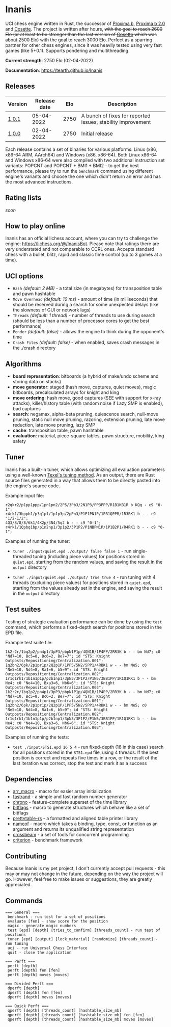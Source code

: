 # Inanis
UCI chess engine written in Rust, the successor of [Proxima b](https://github.com/Tearth/Proxima-b), [Proxima b 2.0](https://github.com/Tearth/Proxima-b-2.0) and [Cosette](https://github.com/Tearth/Cosette). The project is written after hours, ~~with the goal to reach 2600 Elo (or at least to be stronger than the last version of [Cosette](https://github.com/Tearth/Cosette) which was about 2500 Elo)~~ with the goal to reach 3000 Elo. Perfect as a sparring partner for other chess engines, since it was heavily tested using very fast games (like 5+0.1). Supports pondering and multithreading.

**Current strength**: 2750 Elo (02-04-2022)

**Documentation**: https://tearth.github.io/Inanis

## Releases
| Version                                                       | Release date | Elo  | Description  |
|---------------------------------------------------------------|--------------|------|--------------|
| [1.0.1](https://github.com/Tearth/Inanis/releases/tag/v1.0.1) | 05-04-2022   | 2750 | A bunch of fixes for reported issues, stability improvement |
| [1.0.0](https://github.com/Tearth/Inanis/releases/tag/v1.0.0) | 02-04-2022   | 2750 | Initial release |

Each release contains a set of binaries for various platforms: Linux (x86, x86-64 ARM, AArch64) and Windows (x86, x86-64). Both Linux x86-64 and Windows x86-64 were also compiled with two additional instruction set variants: POPCNT and POPCNT + BMI1 + BMI2 - to get the best performance, please try to run the `benchmark` command using different engine's variants and choose the one which didn't return an error and has the most advanced instructions.

## Rating lists
*soon*

## How to play online
Inanis has an official lichess account, where you can try to challenge the engine: https://lichess.org/@/InanisBot. Please note that ratings there are very understated and not comparable to CCRL ones. Accepts standard chess with a bullet, blitz, rapid and classic time control (up to 3 games at a time).

## UCI options
 - `Hash` *(default: 2 MB)* - a total size (in megabytes) for transposition table and pawn hashtable
 - `Move Overhead` *(default: 10 ms)* - amount of time (in milliseconds) that should be reserved during a search for some unexpected delays (like the slowness of GUI or network lags)
 - `Threads` *(default: 1 thread)* - number of threads to use during search (should be less than a number of processor cores to get the best performance)
 - `Ponder` *(default: false)* - allows the engine to think during the opponent's time
 - `Crash Files` *(default: false)* - when enabled, saves crash messages in the ./crash directory

## Algorithms
 - **board representation**: bitboards (a hybrid of make/undo scheme and storing data on stacks)
 - **move generator**: staged (hash move, captures, quiet moves), magic bitboards, precalculated arrays for knight and king
 - **move ordering**: hash move, good captures (SEE with support for x-ray attacks), killer/history table (with random noise if Lazy SMP is enabled), bad captures
 - **search**: negamax, alpha-beta pruning, quiescence search, null-move pruning, static null move pruning, razoring, extension pruning, late move reduction, late move pruning, lazy SMP
 - **cache**: transposition table, pawn hashtable
 - **evaluation**: material, piece-square tables, pawn structure, mobility, king safety

## Tuner
Inanis has a built-in tuner, which allows optimizing all evaluation parameters using a well-known [Texel's tuning method](https://www.chessprogramming.org/Texel%27s_Tuning_Method). As an output, there are Rust source files generated in a way that allows them to be directly pasted into the engine's source code. 

Example input file:
```
r2qkr2/p1pp1ppp/1pn1pn2/2P5/3Pb3/2N1P3/PP3PPP/R1B1KB1R b KQq - c9 "0-1";
r4rk1/3bppb1/p3q1p1/1p1p3p/2pPn3/P1P1PN1P/1PB1QPPB/1R3RK1 b - - c9 "1/2-1/2";
4Q3/8/8/8/6k1/4K2p/3N4/5q2 b - - c9 "0-1";
r4rk1/1Qpbq1bp/p1n2np1/3p1p2/3P1P2/P1NBPN1P/1P1B2P1/R4RK1 b - - c9 "0-1";
```

Examples of running the tuner:

 - `tuner ./input/quiet.epd ./output/ false false 1` - run single-threaded tuning (including piece values) for positions stored in `quiet.epd`, starting from the random values, and saving the result in the `output` directory

 - `tuner ./input/quiet.epd ./output/ true true 4` - run tuning with 4 threads (excluding piece values) for positions stored in `quiet.epd`, starting from the values already set in the engine, and saving the result in the `output` directory

## Test suites 
Testing of strategic evaluation performance can be done by using the `test` command, which performs a fixed-depth search for positions stored in the EPD file.

Example test suite file:
```
1k2r2r/1bq2p2/pn4p1/3pP3/pbpN1P1p/4QN1B/1P4PP/2RR3K b - - bm Nd7; c0 "Nd7=10, Bc5=8, Bc6=2, Be7=7"; id "STS: Knight Outposts/Repositioning/Centralization.001";
1q2bn2/6pk/2p1pr1p/2Q2p1P/1PP5/5N2/5PP1/4RBK1 w - - bm Ne5; c0 "Ne5=10, Nd4=8, Ra1=6, b5=9"; id "STS: Knight Outposts/Repositioning/Centralization.002";
1r1q1rk1/1b1n1p1p/p2b1np1/3pN3/3P1P2/P1N5/3BB1PP/1R1Q1RK1 b - - bm Ne4; c0 "Ne4=10, Bxa3=6, Nb6=6"; id "STS: Knight Outposts/Repositioning/Centralization.003";
1k2r2r/1bq2p2/pn4p1/3pP3/pbpN1P1p/4QN1B/1P4PP/2RR3K b - - bm Nd7; c0 "Nd7=10, Bc5=8, Bc6=2, Be7=7"; id "STS: Knight Outposts/Repositioning/Centralization.001";
1q2bn2/6pk/2p1pr1p/2Q2p1P/1PP5/5N2/5PP1/4RBK1 w - - bm Ne5; c0 "Ne5=10, Nd4=8, Ra1=6, b5=9"; id "STS: Knight Outposts/Repositioning/Centralization.002";
1r1q1rk1/1b1n1p1p/p2b1np1/3pN3/3P1P2/P1N5/3BB1PP/1R1Q1RK1 b - - bm Ne4; c0 "Ne4=10, Bxa3=6, Nb6=6"; id "STS: Knight Outposts/Repositioning/Centralization.003";
```

Examples of running the tests:

 - `test ./input/STS1.epd 16 5 4` - run fixed-depth (16 in this case) search for all positions stored in the `STS1.epd` file, using 4 threads. If the best position is correct and repeats five times in a row, or the result of the last iteration was correct, stop the test and mark it as a success

## Dependencies
 - [arr_macro](https://github.com/JoshMcguigan/arr_macro) - macro for easier array initialization
 - [fastrand](https://github.com/smol-rs/fastrand) - a simple and fast random number generator
 - [chrono](https://github.com/chronotope/chrono) - feature-complete superset of the time library
 - [bitflags](https://github.com/bitflags/bitflags) - macro to generate structures which behave like a set of bitflags
 - [prettytable-rs](https://github.com/phsym/prettytable-rs) - a formatted and aligned table printer library
 - [nameof](https://github.com/SilentByte/nameof) - macro which takes a binding, type, const, or function as an argument and returns its unqualified string representation
 - [crossbeam](https://github.com/crossbeam-rs/crossbeam) - a set of tools for concurrent programming
 - [criterion](https://github.com/bheisler/criterion.rs) - benchmark framework

## Contributing
Because Inanis is my pet project, I don't currently accept pull requests - this may or may not change in the future, depending on the way the project will go. However, feel free to make issues or suggestions, they are greatly appreciated. 

## Commands
```
=== General ===
 benchmark - run test for a set of positions
 evaluate [fen] - show score for the position
 magic - generate magic numbers
 test [epd] [depth] [tries_to_confirm] [threads_count] - run test of positions
 tuner [epd] [output] [lock_material] [randomize] [threads_count] - run tuning
 uci - run Universal Chess Interface
 quit - close the application

=== Perft ===
 perft [depth]
 perft [depth] fen [fen]
 perft [depth] moves [moves]

=== Divided Perft ===
 dperft [depth]
 dperft [depth] fen [fen]
 dperft [depth] moves [moves]

=== Quick Perft ===
 qperft [depth] [threads_count] [hashtable_size_mb]
 qperft [depth] [threads_count] [hashtable_size_mb] fen [fen]
 qperft [depth] [threads_count] [hashtable_size_mb] moves [moves]
```